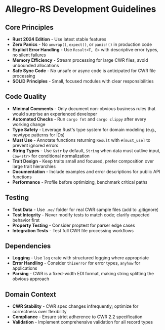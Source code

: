 # Allegro-RS Development Guidelines

## Core Principles
- **Rust 2024 Edition** - Use latest stable features
- **Zero Panics** - No `unwrap()`, `expect()`, or `panic!()` in production code
- **Explicit Error Handling** - Use `Result<T, E>` with descriptive error types, no silent failures
- **Memory Efficiency** - Stream processing for large CWR files, avoid unbounded allocations
- **Safe Sync Code** - No unsafe or async code is anticipated for CWR file processing
- **SOLID Principles** - Small, focused modules with clear responsibilities

## Code Quality
- **Minimal Comments** - Only document non-obvious business rules that would surprise an experienced developer
- **Automated Checks** - Run `cargo fmt` and `cargo clippy` after every working change
- **Type Safety** - Leverage Rust's type system for domain modeling (e.g., newtype patterns for IDs)
- **Must Use** - Annotate functions returning `Result` with `#[must_use]` to prevent ignored errors
- **String Types** - Use `&str` by default, `String` when data must outlive input, `Cow<str>` for conditional normalization
- **Trait Design** - Keep traits small and focused, prefer composition over large trait hierarchies
- **Documentation** - Include examples and error descriptions for public API functions
- **Performance** - Profile before optimizing, benchmark critical paths

## Testing
- **Test Data** - Use `.me/` folder for real CWR sample files (add to .gitignore)
- **Test Integrity** - Never modify tests to match code; clarify expected behavior first
- **Property Testing** - Consider proptest for parser edge cases
- **Integration Tests** - Test full CWR file processing workflows

## Dependencies
- **Logging** - Use `log` crate with structured logging where appropriate
- **Error Handling** - Consider `thiserror` for error types, `anyhow` for applications
- **Parsing** - CWR is a fixed-width EDI format, making string splitting the obvious approach

## Domain Context
- **CWR Stability** - CWR spec changes infrequently; optimize for correctness over flexibility
- **Compliance** - Ensure strict adherence to CWR 2.2 specification
- **Validation** - Implement comprehensive validation for all record types